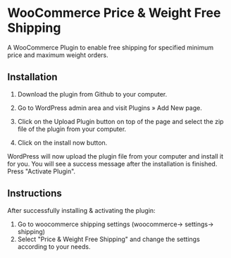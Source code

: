 # WooCommerce Price & Weight Free Shipping

A WooCommerce Plugin to enable free shipping for specified minimum price and maximum weight orders.

## Installation
1. Download the plugin from Github to your computer.

2. Go to WordPress admin area and visit Plugins » Add New page.

3. Click on the Upload Plugin button on top of the page and select the zip file of the plugin from your computer.

4. Click on the install now button.

WordPress will now upload the plugin file from your computer and install it for you. You will see a success message after the installation is finished. Press "Activate Plugin".

## Instructions

 Αfter successfully installing & activating the plugin:
 1. Go to woocommerce shipping settings (woocommerce-> settings-> shipping)
 2. Select "Price & Weight Free Shipping" and change the settings according to your needs.
